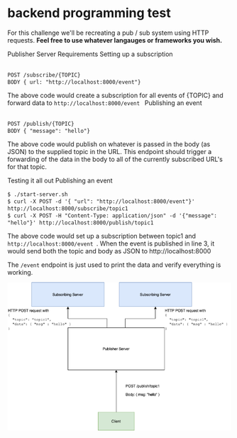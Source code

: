 # backend programming test

For this challenge we'll be recreating a pub / sub system using HTTP requests. **Feel free to use whatever langauges or frameworks you wish.**

Publisher Server Requirements
Setting up a subscription
<pre><code>
POST /subscribe/{TOPIC}
BODY { url: "http://localhost:8000/event"}
</code></pre>

The above code would create a subscription for all events of {TOPIC} and forward data to <code>http://localhost:8000/event </code>
Publishing an event
<pre><code>
POST /publish/{TOPIC}
BODY { "message": "hello"}
</code></pre>

The above code would publish on whatever is passed in the body (as JSON) to the supplied topic in the URL. This endpoint should trigger a forwarding of the data in the body to all of the currently subscribed URL's for that topic.

Testing it all out Publishing an event
<pre>
<code>$ ./start-server.sh </code>
<code>$ curl -X POST -d '{ "url": "http://localhost:8000/event"}' http://localhost:8000/subscribe/topic1</code>
<code>$ curl -X POST -H "Content-Type: application/json" -d '{"message": "hello"}' http://localhost:8000/publish/topic1</code>
</pre>     
The above code would set up a subscription between topic1 and <code> http://localhost:8000/event </code>.
When the event is published in line 3, it would send both the topic and body as JSON to http://localhost:8000

The <code>/event</code> endpoint is just used to print the data and verify everything is working.

![alt text](/images/pubsub-diagram.png)
